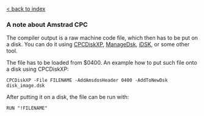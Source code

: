 [< back to index](../index.md)

### A note about Amstrad CPC

The compiler output is a raw machine code file, which then has to be put on a disk. 
You can do it using [CPCDiskXP](http://www.cpcwiki.eu/index.php/CPCDiskXP), 
[ManageDsk](http://www.cpcwiki.eu/index.php/ManageDsk), 
[iDSK](http://www.cpcwiki.eu/index.php/IDSK), 
or some other tool.

The file has to be loaded from $0400. An example how to put such file onto a disk using CPCDiskXP:

    CPCDiskXP -File FILENAME -AddAmsdosHeader 0400 -AddToNewDsk disk_image.dsk


After putting it on a disk, the file can be run with:

    RUN "!FILENAME"
